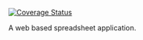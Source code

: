 [![Coverage Status](https://coveralls.io/repos/github/mP1/walkingkooka-net-header-apache-tika/badge.svg?branch=master)](https://coveralls.io/repos/github/mP1/walkingkooka-net-header-apache-tika?branch=master)

A web based spreadsheet application.
